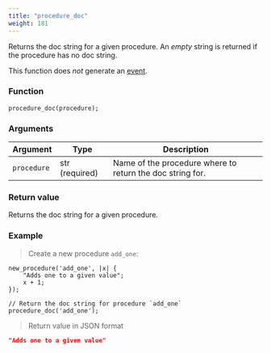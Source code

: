 ```yaml
---
title: "procedure_doc"
weight: 181
---
```


Returns the doc string for a given procedure. An *empty* string is returned if the procedure has no doc string.

This function does *not* generate an [event](../../overview/events).

### Function

`procedure_doc(procedure);`

### Arguments

Argument | Type | Description
-------- | ---- | -----------
`procedure` | str (required) | Name of the procedure where to return the doc string for.

### Return value

Returns the doc string for a given procedure.

### Example

> Create a new procedure `add_one`:

```thingsdb,json_response
new_procedure('add_one', |x| {
    "Adds one to a given value";
    x + 1;
});

// Return the doc string for procedure `add_one`
procedure_doc('add_one');
```

> Return value in JSON format

```json
"Adds one to a given value"
```
